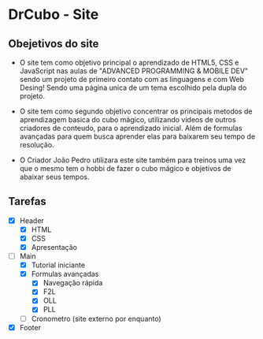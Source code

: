 # DrCubo - Site

## Obejetivos do site

- O site tem como objetivo principal o aprendizado de HTML5, CSS e JavaScript nas aulas de "ADVANCED PROGRAMMING & MOBILE DEV" sendo um projeto de primeiro contato com as linguagens e com Web Desing! Sendo uma página unica de um tema escolhido pela dupla do projeto.

- O site tem como segundo objetivo concentrar os principais metodos de aprendizagem basica do cubo mágico, utilizando videos de outros criadores de conteudo, para o aprendizado inicial. Além de formulas avançadas para quem busca aprender elas para baixarem seu tempo de resolução.

- O Criador João Pedro utilizara este site também para treinos uma vez que o mesmo tem o hobbi de fazer o cubo mágico e objetivos de abaixar seus tempos.

## Tarefas

- [x] Header
    - [x] HTML
    - [x] CSS
    - [X] Apresentação
- [ ] Main
    - [X] Tutorial iniciante
    - [x] Formulas avançadas
        - [x] Navegação rápida
        - [x] F2L
        - [x] OLL
        - [x] PLL
    - [ ] Cronometro (site externo por enquanto)
- [x] Footer